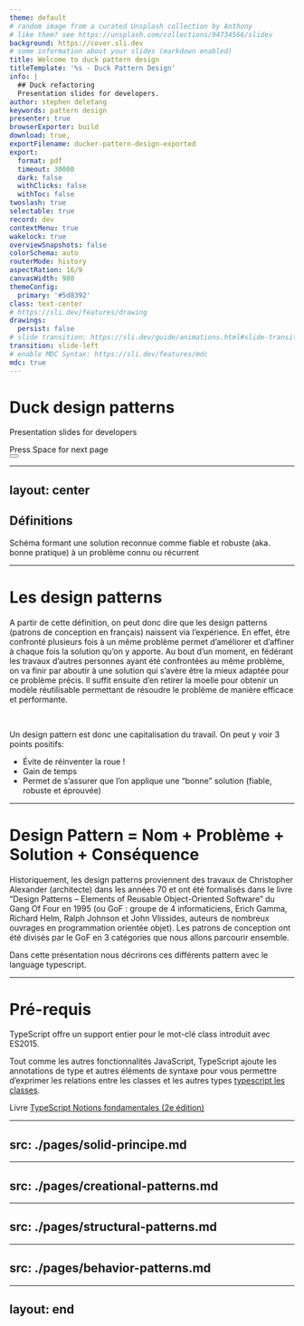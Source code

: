 ```yaml
---
theme: default
# random image from a curated Unsplash collection by Anthony
# like them? see https://unsplash.com/collections/94734566/slidev
background: https://cover.sli.dev
# some information about your slides (markdown enabled)
title: Welcome to duck pattern design
titleTemplate: '%s - Duck Pattern Design'
info: |
  ## Duck refactoring
  Presentation slides for developers.
author: stephen deletang
keywords: pattern design
presenter: true
browserExporter: build
download: true,
exportFilename: ducker-pattern-design-exported
export:
  format: pdf
  timeout: 30000
  dark: false
  withClicks: false
  withToc: false
twoslash: true
selectable: true
record: dev
contextMenu: true
wakelock: true
overviewSnapshots: false
colorSchema: auto
routerMode: history
aspectRation: 16/9
canvasWidth: 980
themeConfig:
  primary: '#5d8392'
class: text-center
# https://sli.dev/features/drawing
drawings:
  persist: false
# slide transition: https://sli.dev/guide/animations.html#slide-transitions
transition: slide-left
# enable MDC Syntax: https://sli.dev/features/mdc
mdc: true
---
```


# Duck design patterns

Presentation slides for developers

<div @click="$slidev.nav.next" class="mt-12 py-1" hover:bg="white op-10">
  Press Space for next page <carbon:arrow-right />
</div>

<div class="abs-br m-6 text-xl">
  <button @click="$slidev.nav.openInEditor()" title="Open in Editor" class="slidev-icon-btn">
    <carbon:edit />
  </button>
  <a href="https://github.com/stephen-shopopop/duck-pattern-design" target="_blank" class="slidev-icon-btn">
    <carbon:logo-github />
  </a>
</div>

<!--
The last comment block of each slide will be treated as slide notes. It will be visible and editable in Presenter Mode along with the slide. [Read more in the docs](https://sli.dev/guide/syntax.html#notes)
-->

---
layout: center
---

## Définitions

Schéma formant une solution reconnue comme fiable et robuste (aka. bonne pratique) à un problème connu ou récurrent

---

# Les design patterns

A partir de cette définition, on peut donc dire que les design patterns (patrons de conception en français) naissent via l’expérience. En effet, être confronté plusieurs fois à un même problème permet d’améliorer et d’affiner à chaque fois la solution qu’on y apporte. Au bout d’un moment, en fédérant les travaux d’autres personnes ayant été confrontées au même problème, on va finir par aboutir à une solution qui s’avère être la mieux adaptée pour ce problème précis. Il suffit ensuite d’en retirer la moelle pour obtenir un modèle réutilisable permettant de résoudre le problème de manière efficace et performante.

<br>

Un design pattern est donc une capitalisation du travail. On peut y voir 3 points positifs:

- Évite de réinventer la roue !
- Gain de temps
- Permet de s’assurer que l’on applique une “bonne” solution (fiable, robuste et éprouvée)

---

# Design Pattern = Nom + Problème + Solution + Conséquence

Historiquement, les design patterns proviennent des travaux de Christopher Alexander (architecte) dans les années 70 et ont été formalisés dans le livre “Design Patterns – Elements of Reusable Object-Oriented Software” du Gang Of Four en 1995 (ou GoF : groupe de 4 informaticiens, Erich Gamma, Richard Helm, Ralph Johnson et John Vlissides, auteurs de nombreux ouvrages en programmation orientée objet). Les patrons de conception ont été divisés par le GoF en 3 catégories que nous allons parcourir ensemble.

Dans cette présentation nous décrirons ces différents pattern avec le language typescript.

---

# Pré-requis

TypeScript offre un support entier pour le mot-clé class introduit avec ES2015.

Tout comme les autres fonctionnalités JavaScript, TypeScript ajoute les annotations de type et autres éléments de syntaxe pour vous permettre d’exprimer les relations entre les classes et les autres types [typescript les classes](https://www.typescriptlang.org/fr/docs/handbook/2/classes.html).

Livre [TypeScript Notions fondamentales (2e édition)](https://www.editions-eni.fr/livre/typescript-notions-fondamentales-2e-edition-9782409041266)


---
src: ./pages/solid-principe.md
---

---
src: ./pages/creational-patterns.md
---

---
src: ./pages/structural-patterns.md
---

---
src: ./pages/behavior-patterns.md
---

---
layout: end
---
